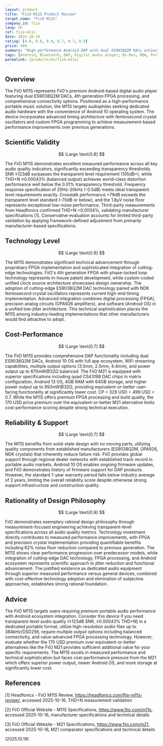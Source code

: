 ```yaml
---
layout: product
title: "FiiO M11S Product Review"
target_name: "FiiO M11S"
company_id: fiio
lang: en
ref: fiio-m11s
date: 2025-10-19
rating: [4.0, 0.8, 0.9, 0.7, 0.7, 0.9]
price: 499
summary: "High-performance Android DAP with dual ES9038Q2M DACs achieving transparent-level specifications but facing cost-performance challenges against equivalent alternatives."
tags: [Android, Bluetooth, DAP, Digital audio player, Hi-Res, MQA, Portable, WiFi]
permalink: /products/en/fiio-m11s/
---
```

## Overview

The FiiO M11S represents FiiO's premium Android-based digital audio player featuring dual ES9038Q2M DACs, 4th generation FPGA processing, and comprehensive connectivity options. Positioned as a high-performance portable music solution, the M11S targets audiophiles seeking dedicated audio hardware with the convenience of Android 10 operating system. The device incorporates advanced timing architecture with femtosecond crystal oscillators and custom FPGA programming to achieve measurement-based performance improvements over previous generations.

## Scientific Validity

$$ \Large \text{0.8} $$

The FiiO M11S demonstrates excellent measured performance across all key audio quality indicators, significantly exceeding transparency thresholds. SNR ≥123dB surpasses the transparent level requirement (105dB+), while THD+N ≤0.00043% (balanced output) achieves world-class distortion performance well below the 0.01% transparency threshold. Frequency response specification of 20Hz-20kHz (-0.5dB) meets ideal transparent level requirements exactly. Crosstalk performance >79dB exceeds the transparent level standard (-70dB or below), and the 1.8μV noise floor represents exceptional low-noise performance. Third-party measurements from Headfonics confirmed THD+N <0.0004%, validating manufacturer specifications [1]. Conservative evaluation accounts for limited third-party validation by applying framework-defined adjustment from primarily manufacturer-based specifications.

## Technology Level

$$ \Large \text{0.9} $$

The M11S demonstrates significant technical advancement through proprietary FPGA implementation and sophisticated integration of cutting-edge technologies. FiiO's 4th generation FPGA with phase-locked loop technology represents in-house patent development, while custom-coded unified clock source architecture showcases design ownership. The adoption of cutting-edge ES9038Q2M DAC technology paired with NDK femtosecond crystal oscillators represents current high-end timing implementation. Advanced integration combines digital processing (FPGA), precision analog circuits (OPA926 amplifiers), and software (Android OS) in a unified low-jitter architecture. This technical sophistication places the M11S among industry-leading implementations that other manufacturers would find attractive to adopt.

## Cost-Performance

$$ \Large \text{0.7} $$

The FiiO M11S provides comprehensive DAP functionality including dual ES9038Q2M DACs, Android 10 OS with full app ecosystem, WiFi streaming capabilities, multiple output options (3.5mm, 2.5mm, 4.4mm), and power output up to 670mW@32Ω balanced. The FiiO M21 is equipped with superior specifications including quad CS43198 DAC chips in matrix configuration, Android 13 OS, 4GB RAM with 64GB storage, and higher power output up to 950mW@32Ω, providing equivalent-or-better user-facing functionality at significantly lower cost. CP = 329 USD ÷ 499 USD = 0.7. While the M11S offers premium FPGA processing and build quality, the 170 USD price premium over the equivalent-or-better M21 alternative limits cost-performance scoring despite strong technical execution.

## Reliability & Support

$$ \Large \text{0.7} $$

The M11S benefits from solid-state design with no moving parts, utilizing quality components from established manufacturers (ES9038Q2M, OPA926, NDK crystals) that inherently reduce failure risk. FiiO provides global support through regional dealer networks with established track record in portable audio markets. Android 10 OS enables ongoing firmware updates, and FiiO demonstrates history of firmware support for DAP products. However, the standard 1-year warranty period falls below industry average of 2 years, limiting the overall reliability score despite otherwise strong support infrastructure and construction quality.

## Rationality of Design Philosophy

$$ \Large \text{0.9} $$

FiiO demonstrates exemplary rational design philosophy through measurement-focused engineering achieving transparent-level specifications across all audio quality metrics. Technology investment directly contributes to measured performance improvements, with FPGA and precision crystal implementation providing quantifiable benefits including 62% noise floor reduction compared to previous generation. The M11S shows clear performance progression over predecessor models, while integration of cutting-edge DAC technology, FPGA processing, and Android ecosystem represents scientific approach to jitter reduction and functional advancement. The justified existence as dedicated audio equipment through superior measured performance versus general devices, combined with cost-effective technology adoption and elimination of subjective approaches, establishes strong rational foundation.

## Advice

The FiiO M11S targets users requiring premium portable audio performance with Android ecosystem integration. Consider this device if you need transparent-level audio quality (≥123dB SNR, ≤0.00043% THD+N) in a dedicated portable format, utilize high-resolution audio files up to 384kHz/DSD256, require multiple output options including balanced connectivity, and value advanced FPGA processing technology. However, evaluate whether the 170 USD premium over equivalent-or-better alternatives like the FiiO M21 provides sufficient additional value for your specific requirements. The M11S excels in measured performance and technical sophistication but faces cost-performance pressure from the M21 which offers superior power output, newer Android OS, and more storage at significantly lower cost.

## References

[1] Headfonics - FiiO M11S Review, https://headfonics.com/fiio-m11s-review/, accessed 2025-10-16, THD+N measurement validation

[2] FiiO Official Website - M11S Specifications, https://www.fiio.com/m11s, accessed 2025-10-16, manufacturer specifications and technical details

[3] FiiO Official Website - M21 Specifications, https://www.fiio.com/m21, accessed 2025-10-16, M21 comparator specifications and technical details

(2025.10.19)
